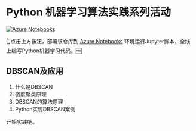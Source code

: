 # Python 机器学习算法实践系列活动

[![Azure Notebooks](https://notebooks.azure.com/launch.png)](https://notebooks.azure.com/import/gh/shinyzhu/Python-ML-Algorithms-Lessons)

👆点击上方按钮，部署该仓库到 [Azure Notebooks](https://cda.ms/1gf) 环境运行Jupyter脚本，全线上编写Python机器学习代码。🆓

## DBSCAN及应用

1. 什么是DBSCAN
2. 密度聚类原理
3. DBSCAN的算法原理
4. Python实现DBSCAN案例

开始实践吧。

